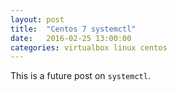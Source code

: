 ```yaml
---
layout: post
title:  "Centos 7 systemctl"
date:   2016-02-25 13:00:00
categories: virtualbox linux centos
---
```


This is a future post on `systemctl`.